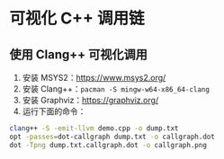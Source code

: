 # 可视化 C++ 调用链

## 使用 Clang++ 可视化调用

1. 安装 MSYS2：<https://www.msys2.org/>
2. 安装 Clang++：`pacman -S mingw-w64-x86_64-clang`
3. 安装 Graphviz：<https://graphviz.org/>
4. 运行下面的命令：

```bash
clang++ -S -emit-llvm demo.cpp -o dump.txt
opt -passes=dot-callgraph dump.txt -o callgraph.dot
dot -Tpng dump.txt.callgraph.dot -o callgraph.png
```
